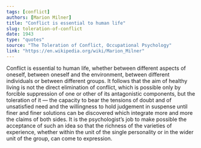 ```yaml
---
tags: [conflict]
authors: [Marion Milner]
title: "Conflict is essential to human life"
slug: toleration-of-conflict
date: 1943
type: "quotes"
source: "The Toleration of Conflict, Occupational Psychology"
link: "https://en.wikipedia.org/wiki/Marion_Milner"
---
```


Conflict is essential to human life, whether between different aspects of oneself, between oneself and the environment, between different individuals or between different groups. It follows that the aim of healthy living is not the direct elimination of conflict, which is possible only by forcible suppression of one or other of its antagonistic components, but the toleration of it — the capacity to bear the tensions of doubt and of unsatisfied need and the willingness to hold judgement in suspense until finer and finer solutions can be discovered which integrate more and more the claims of both sides. It is the psychologist’s job to make possible the acceptance of such an idea so that the richness of the varieties of experience, whether within the unit of the single personality or in the wider unit of the group, can come to expression.